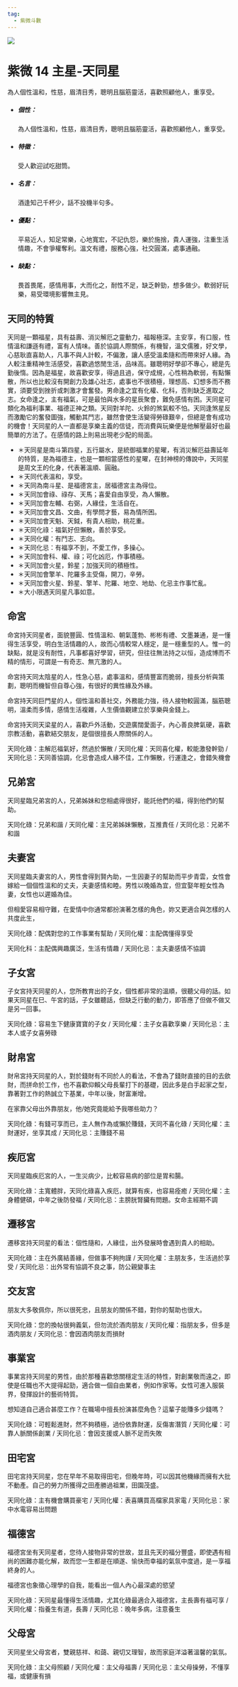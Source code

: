 ```yaml
---
tag:
  - 紫微斗數
---
```


![](/imgs/ziwei414.png)

# 紫微 14 主星-天同星

為人個性溫和，性慈，眉清目秀，聰明且腦筋靈活，喜歡照顧他人，重享受。

- ##### 個性：

  為人個性溫和，性慈，眉清目秀，聰明且腦筋靈活，喜歡照顧他人，重享受。

- ##### 特徵：

  受人歡迎試吃甜筒。

- ##### 名言：

  酒逢知己千杯少，話不投機半句多。

- ##### 優點：

  平易近人，知足常樂，心地寬宏，不記仇怨，樂於施捨，貴人運強，注重生活情趣，不會爭權奪利。溫文有禮，服務心強，社交圓滿，處事通融。

- ##### 缺點：

  畏首畏尾，感情用事，大而化之，耐性不足，缺乏幹勁，想多做少。軟弱好玩樂，易受環境影響無主見。

## 天同的特質

天同是一顆福星，具有益壽、消災解厄之靈動力，福報極深。主安享，有口服，性情溫和謙遜有禮，富有人情味。善於協調人際關係，有機智，溫文儒雅，好文學，心慈耿直喜助人，凡事不與人計較，不偏激，讓人感受溫柔隨和而帶來好人緣。為人較注重精神生活感受，喜歡過悠閒生活，品味高。雖聰明好學卻不專心，總是先勤後惰。因為是福星，故喜歡安享，得過且過，保守成規，心性稍為軟弱，有點懶散，所以也比較沒有開創力及雄心壯志，處事也不很積極，理想高、幻想多而不務實，須要受到挫折或刺激才會奮發。男命逢之宜有化權、化科，否則缺乏進取之志。女命逢之，主有福氣，可是最怕與水多的星辰聚會，難免感情有困。天同星可類化為福利事業、福德正神之類。天同對羊陀、火鈴的煞氣較不怕。天同逢煞星反而激勵它的奮發圖強，觸動其鬥志，雖然會使生活變得勞碌艱辛，但總是會有成功的機會！天同星的人一直都是享樂主義的信徒，而消費與玩樂便是他解壓最好也最簡單的方法了。在感情的路上則易出現老少配的局面。

- ＊天同星是南斗第四星，五行屬水，是統御福業的星曜，有消災解厄益壽延年的特質，是為福德主，也是一顆相當感性的星曜，在封神榜的傳說中，天同星是周文王的化身，代表著溫順、圓融。
- ＊天同代表溫和，享受。
- ＊天同為南斗星、是福德宮主，居福德宮主為得位。
- ＊天同加會祿、祿存、天馬；喜愛自由享受，為人懶散。
- ＊天同加會左輔、右弼，人緣佳，生活自在。
- ＊天同加會文昌、文曲，有學問才藝，易為情所困。
- ＊天同加會天魁、天鉞，有貴人相助，桃花重。
- ＊天同化祿：福氣好但懶散，善於享受。
- ＊天同化權：有鬥志、志向。
- ＊天同化忌：有福享不到，不愛工作，多操心。
- ＊天同加會科、權、祿；可化凶厄，作事積極。
- ＊天同加會火星，鈴星；加強天同的積極性。
- ＊天同加會擎羊、陀羅多主受傷，開刀，辛勞。
- ＊天同加會火星、鈴星、擎羊、陀羅、地空、地劫、化忌主作事忙亂。
- ＊大小限遇天同星凡事如意。

## 命宮

命宮持天同星者，面貌豐圓、性情溫和、朝氣蓬勃、彬彬有禮、文墨兼通，是一懂得生活享受，明白生活情趣的人，故而心情較常人穩定，是一穩重型的人。惟一的缺點，就是沒有耐性，凡事都喜好學習，研究，但往往無法持之以恒，造成博而不精的情形，可謂是一有奇志、無亢激的人。

命宮持天同太陰星的人，性急心慈，處事溫和，感情豐富而脆弱，擅長分析與策劃，聰明而機智但自尊心強，有很好的異性緣及外緣。

命宮持天同巨門星的人，個性溫和善社交，外務能力強，待人接物較圓滿，腦筋聰明，溫柔而多情，感情生活複雜，人生價值觀建立於享樂與金錢上。

命宮持天同天梁星的人，喜歡戶外活動，交遊廣闊愛面子，內心善良脾氣硬，喜歡宗教活動，喜歡結交朋友，是個很擅長人際關係的人。

天同化碌：主解厄福氣好，然過於懶散 / 天同化權：天同喜化權，較能激發幹勁 / 天同化忌：天同善協調，化忌會造成人緣不佳，工作懶散，行運逢之，會錯失機會

## 兄弟宮

天同星臨兄弟宮的人，兄弟姊妹和您相處得很好，能託他們的福，得到他們的幫助。

天同化碌：兄弟和諧 / 天同化權：主兄弟姊妹懶散，互推責任 / 天同化忌：兄弟不和諧

## 夫妻宮

天同星臨夫妻宮的人，男性會得到賢內助，一生因妻子的幫助而平步青雲，女性會嫁給一個個性溫和的丈夫，夫妻感情和睦。男性以晚婚為宜，但宜娶年輕女性為妻，女性也以遲婚為佳。

但相愛容易相守難，在愛情中你通常都扮演著怎樣的角色，妳又更適合與怎樣的人共度此生，

天同化碌：配偶對您的工作事業有幫助 / 天同化權：主配偶懂得享受

天同化科：主配偶興趣廣泛，生活有情趣 / 天同化忌：主夫妻感情不協調

## 子女宮

子女宮持天同星的人，您所教育出的子女，個性都非常的溫順，很聽父母的話。如果天同星在巳、午宮的話，子女雖聽話，但缺乏行動的動力，即答應了但做不做又是另一回事。

天同化碌：容易生下健康寶寶的子女 / 天同化權：主子女喜歡享樂 / 天同化忌：主本人或子女喜勞碌

## 財帛宮

財帛宮持天同星的人，對於錢財有不同於人的看法，不會為了錢財直接的目的去歛財，而拼命於工作，也不喜歡仰賴父母長輩打下的基礎，因此多是白手起家之型，靠著對工作的熱誠立下基業，中年以後，財富漸增。

在家靠父母出外靠朋友，他/她究竟能給予我哪些助力？

天同化碌：有錢可享而已，主人無作為或懶於賺錢，天同不喜化碌 / 天同化權：主財運好，坐享其成 / 天同化忌：主賺錢不易

## 疾厄宮

天同星臨疾厄宮的人，一生災病少，比較容易病的部位是胃和腸。

天同化碌：主寬體胖，天同化碌喜入疾厄，就算有疾，也容易痊癒 / 天同化權：主身體健碩，中年之後防發福 / 天同化忌：主膀胱腎臟有問題。女命主經期不調

## 遷移宮

遷移宮持天同星的看法：個性隨和，人緣佳，出外發展時會遇到貴人的相助。

天同化碌：主在外廣結善緣，但做事不夠拘謹 / 天同化權：主朋友多，生活過於享受 / 天同化忌：出外常有協調不良之事，防公親變事主

## 交友宮

朋友大多敬佩你，所以很死忠，且朋友的關係不錯，對你的幫助也很大。

天同化碌：您的換帖很夠義氣，但勿流於酒肉朋友 / 天同化權：指朋友多，但多是酒肉朋友 / 天同化忌：會因酒肉朋友而損財

## 事業宮

事業宮持天同星的男性，由於那種喜歡悠關穩定生活的特性，對創業敬而遠之，即使是任職也不大提得起勁，適合做一個自由業者，例如作家等。女性可進入服裝界，發揮設計的藝術特質。

想知道自己適合甚麼工作？在職場中擅長扮演甚麼角色？這輩子能賺多少錢嗎？

天同化碌：可輕鬆進財，然不夠積極，過份依靠財運，反傷害潛質 / 天同化權：可靠人脈關係創業 / 天同化忌：會因支援或人脈不足而失敗

## 田宅宮

田宅宮持天同星，您在早年不易取得田宅，但晚年時，可以因其他機緣而擁有大批不動產。自己的勞力所獲得之田產勝過祖業，田園茂盛。

天同化碌：主有機會購買豪宅 / 天同化權：表喜購買高檔家具家電 / 天同化忌：家中水電容易出問題

## 福德宮

福德宮坐有天同星者，您待人接物非常的世故，並且先天的福分豐盛，即使遇有相尚的困難亦能化解，故而您一生都是在順遂、愉快而幸福的氣氛中度過，是一享福終身的人。

福德宮也象徵心理學的自我，能看出一個人內心最深處的慾望

天同化碌：天同星最懂得生活情趣，尤其化碌最適合入福德宮，主長壽有福可享 / 天同化權：指養生有道，長壽 / 天同化忌：晚年多病，注意養生

## 父母宮

天同星坐父母宮者，雙親慈祥、和藹、親切又理智，故而家庭洋溢著溫馨的氣氛。

天同化碌：主父母照顧 / 天同化權：主父母福壽 / 天同化忌：主父母操勞，不懂享福，或健康有損
